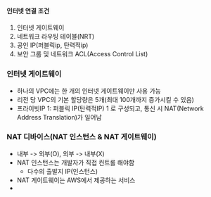 #### 인터넷 연결 조건
1. 인터넷 게이트웨이
2. 네트워크 라우팅 테이블(NRT)
3. 공인 IP(퍼블릭ip, 탄력적ip)
4. 보안 그룹 및 네트워크 ACL(Access Control List)

### 인터넷 게이트웨이
- 하나의 VPC에는 한 개의 인터넷 게이트웨이만 사용 가능
- 리전 당 VPC의 기본 할당량은 5개(최대 100개까지 증가시킬 수 있음)
- 프라이빗IP 1: 퍼블릭 IP(탄력적IP) 1 로 구성되고, 통신 시 NAT(Network Address Translation)가 일어남

### NAT 디바이스(NAT 인스턴스 & NAT 게이트웨이)
- 내부 -> 외부(O), 외부 -> 내부(X)
- NAT 인스턴스는 개발자가 직접 컨트롤 해야함
	- 다수의 출발지 IP(인스턴스)
- NAT 게이트웨이는 AWS에서 제공하는 서비스
- 